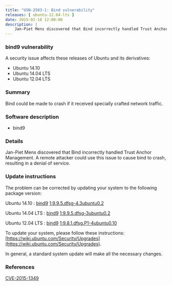 ```yaml
---
title: "USN-2503-1: Bind vulnerability"
releases: [ ubuntu-12.04-lts ]
date: 2015-02-18 12:00:00
description: |
    Jan-Piet Mens discovered that Bind incorrectly handled Trust Anchor Management. A remote attacker could use this issue to cause bind to crash, resulting in a denial of service. 
--- 
```

 
### bind9 vulnerability

A security issue affects these releases of Ubuntu and its derivatives:

* Ubuntu 14.10
* Ubuntu 14.04 LTS
* Ubuntu 12.04 LTS

### Summary

Bind could be made to crash if it received specially crafted network traffic.

### Software description

* bind9 

### Details

Jan-Piet Mens discovered that Bind incorrectly handled Trust Anchor Management. A remote attacker could use this issue to cause bind to crash, resulting in a denial of service. 

### Update instructions

The problem can be corrected by updating your system to the following package version:

Ubuntu 14.10
 : [bind9](https://launchpad.net/ubuntu/+source/bind9) <span> [1:9.9.5.dfsg-4.3ubuntu0.2](https://launchpad.net/ubuntu/+source/bind9/1:9.9.5.dfsg-4.3ubuntu0.2) </span> 

Ubuntu 14.04 LTS
 : [bind9](https://launchpad.net/ubuntu/+source/bind9) <span> [1:9.9.5.dfsg-3ubuntu0.2](https://launchpad.net/ubuntu/+source/bind9/1:9.9.5.dfsg-3ubuntu0.2) </span> 

Ubuntu 12.04 LTS
 : [bind9](https://launchpad.net/ubuntu/+source/bind9) <span> [1:9.8.1.dfsg.P1-4ubuntu0.10](https://launchpad.net/ubuntu/+source/bind9/1:9.8.1.dfsg.P1-4ubuntu0.10) </span> 

To update your system, please follow these instructions: [https://wiki.ubuntu.com/Security/Upgrades](https://wiki.ubuntu.com/Security/Upgrades).

In general, a standard system update will make all the necessary changes. 

### References

 [CVE-2015-1349](http://people.ubuntu.com/~ubuntu-security/cve/CVE-2015-1349)
 
